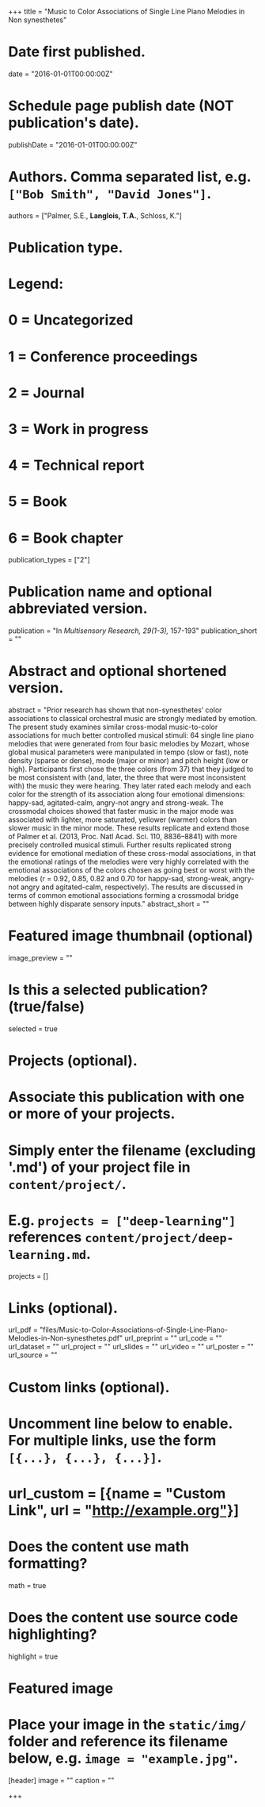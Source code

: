 +++
title = "Music to Color Associations of Single Line Piano Melodies in Non synesthetes"

# Date first published.
date = "2016-01-01T00:00:00Z"

# Schedule page publish date (NOT publication's date).
publishDate = "2016-01-01T00:00:00Z"

# Authors. Comma separated list, e.g. `["Bob Smith", "David Jones"]`.
authors = ["Palmer, S.E., __Langlois, T.A.__, Schloss, K."]

# Publication type.
# Legend:
# 0 = Uncategorized
# 1 = Conference proceedings
# 2 = Journal
# 3 = Work in progress
# 4 = Technical report
# 5 = Book
# 6 = Book chapter
publication_types = ["2"]

# Publication name and optional abbreviated version.
publication = "In *Multisensory Research, 29(1-3),* 157-193"
publication_short = ""

# Abstract and optional shortened version.
abstract = "Prior research has shown that non-synesthetes’ color associations to classical orchestral music are strongly mediated by emotion. The present study examines similar cross-modal music-to-color associations for much better controlled musical stimuli: 64 single line piano melodies that were generated from four basic melodies by Mozart, whose global musical parameters were manipulated in tempo (slow or fast), note density (sparse or dense), mode (major or minor) and pitch height (low or high). Participants first chose the three colors (from 37) that they judged to be most consistent with (and, later, the three that were most inconsistent with) the music they were hearing. They later rated each melody and each color for the strength of its association along four emotional dimensions: happy-sad, agitated-calm, angry-not angry and strong-weak. The crossmodal choices showed that faster music in the major mode was associated with lighter, more saturated, yellower (warmer) colors than slower music in the minor mode. These results replicate and extend those of Palmer et al. (2013, Proc. Natl Acad. Sci. 110, 8836–8841) with more precisely controlled musical stimuli. Further results replicated strong evidence for emotional mediation of these cross-modal associations, in that the emotional ratings of the melodies were very highly correlated with the emotional associations of the colors chosen as going best or worst with the melodies (r = 0.92, 0.85, 0.82 and 0.70 for happy-sad, strong-weak, angry-not angry and agitated-calm, respectively). The results are discussed in terms of common emotional associations forming a crossmodal bridge between highly disparate sensory inputs."
abstract_short = ""

# Featured image thumbnail (optional)
image_preview = ""

# Is this a selected publication? (true/false)
selected = true

# Projects (optional).
#   Associate this publication with one or more of your projects.
#   Simply enter the filename (excluding '.md') of your project file in `content/project/`.
#   E.g. `projects = ["deep-learning"]` references `content/project/deep-learning.md`.
projects = []

# Links (optional).
url_pdf = "files/Music-to-Color-Associations-of-Single-Line-Piano-Melodies-in-Non-synesthetes.pdf"
url_preprint = ""
url_code = ""
url_dataset = ""
url_project = ""
url_slides = ""
url_video = ""
url_poster = ""
url_source = ""

# Custom links (optional).
#   Uncomment line below to enable. For multiple links, use the form `[{...}, {...}, {...}]`.
# url_custom = [{name = "Custom Link", url = "http://example.org"}]

# Does the content use math formatting?
math = true

# Does the content use source code highlighting?
highlight = true

# Featured image
# Place your image in the `static/img/` folder and reference its filename below, e.g. `image = "example.jpg"`.
[header]
image = ""
caption = ""

+++

